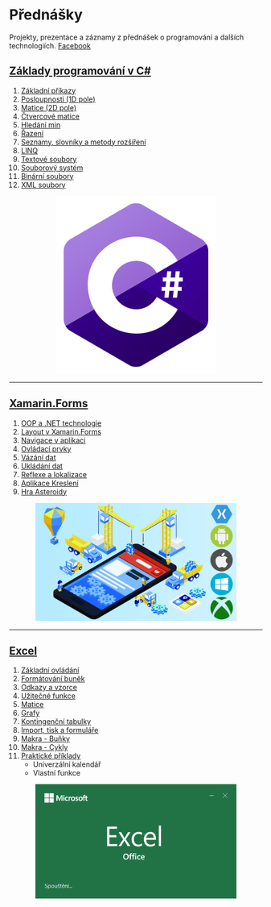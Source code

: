 # Přednášky
Projekty, prezentace a záznamy z přednášek o programování a dalších technologiích. 
[Facebook](https://www.facebook.com/Programovat/)


## [Základy programování v C#](https://github.com/PetrVobornik/prednasky/tree/master/ZakladyCs)
1. [Základní příkazy](https://github.com/PetrVobornik/prednasky/tree/master/ZakladyCs/01-ZakladniPrikazy)
1. [Posloupnosti (1D pole)](https://github.com/PetrVobornik/prednasky/tree/master/ZakladyCs/02-Posloupnosti)
1. [Matice (2D pole)](https://github.com/PetrVobornik/prednasky/tree/master/ZakladyCs/03-Matice)
1. [Čtvercové matice](https://github.com/PetrVobornik/prednasky/tree/master/ZakladyCs/04-CtvercoveMatice)
1. [Hledání min](https://github.com/PetrVobornik/prednasky/tree/master/ZakladyCs/05-HledaniMin)
1. [Řazení](https://github.com/PetrVobornik/prednasky/tree/master/ZakladyCs/06-Razeni)
1. [Seznamy, slovníky a metody rozšíření](https://github.com/PetrVobornik/prednasky/tree/master/ZakladyCs/07-Seznamy)
1. [LINQ](https://github.com/PetrVobornik/prednasky/tree/master/ZakladyCs/08-LINQ)
1. [Textové soubory](https://github.com/PetrVobornik/prednasky/tree/master/ZakladyCs/09-SouboryTextove)
1. [Souborový systém](https://github.com/PetrVobornik/prednasky/tree/master/ZakladyCs/10-SouborovySystem)
1. [Binární soubory](https://github.com/PetrVobornik/prednasky/tree/master/ZakladyCs/11-SouboryBinarni)
1. [XML soubory](https://github.com/PetrVobornik/prednasky/tree/master/ZakladyCs/12-SouboryXML)

<p align="center">
<img src="https://github.com/PetrVobornik/prednasky/raw/master/ZakladyCs/theme.png" alt="C#" width="320" />
</p>

---

## [Xamarin.Forms](https://github.com/PetrVobornik/prednasky/tree/master/Xamarin.Forms)
1. [OOP a .NET technologie](https://github.com/PetrVobornik/prednasky/tree/master/Xamarin.Forms/01-OOP-a-NET)
1. [Layout v Xamarin.Forms](https://github.com/PetrVobornik/prednasky/tree/master/Xamarin.Forms/02-Layout)
1. [Navigace v aplikaci](https://github.com/PetrVobornik/prednasky/tree/master/Xamarin.Forms/03-Navigace)
1. [Ovládací prvky](https://github.com/PetrVobornik/prednasky/tree/master/Xamarin.Forms/04-OvladaciPrvky)
1. [Vázání dat](https://github.com/PetrVobornik/prednasky/tree/master/Xamarin.Forms/05-VazaniDat)
1. [Ukládání dat](https://github.com/PetrVobornik/prednasky/tree/master/Xamarin.Forms/06-UkladaniDat)
1. [Reflexe a lokalizace](https://github.com/PetrVobornik/prednasky/tree/master/Xamarin.Forms/07-Reflexe)
1. [Aplikace Kreslení](https://github.com/PetrVobornik/prednasky/tree/master/Xamarin.Forms/08-Kresleni)
1. [Hra Asteroidy](https://github.com/PetrVobornik/prednasky/tree/master/Xamarin.Forms/09-Hra)

<p align="center">
<img src="https://github.com/PetrVobornik/prednasky/raw/master/Xamarin.Forms/theme.png" width="400" alt="Cross-platform develpoment" />
</p>

---

## [Excel](https://github.com/PetrVobornik/prednasky/tree/master/Excel)
1. [Základní ovládání](https://github.com/PetrVobornik/prednasky/tree/master/Excel/01-ZakladniOvladani)
1. [Formátování buněk](https://github.com/PetrVobornik/prednasky/tree/master/Excel/02-FormatovaniBunek)
1. [Odkazy a vzorce](https://github.com/PetrVobornik/prednasky/tree/master/Excel/03-OdkazyVzorce)
1. [Užitečné funkce](https://github.com/PetrVobornik/prednasky/tree/master/Excel/04-UzitecneFunkce)
1. [Matice](https://github.com/PetrVobornik/prednasky/tree/master/Excel/05-Matice)
1. [Grafy](https://github.com/PetrVobornik/prednasky/tree/master/Excel/06-Grafy)
1. [Kontingenční tabulky](https://github.com/PetrVobornik/prednasky/tree/master/Excel/07-KontingencniTabulky)
1. [Import, tisk a formuláře](https://github.com/PetrVobornik/prednasky/tree/master/Excel/08-ImportTiskaFormulare)
1. [Makra - Buňky](https://github.com/PetrVobornik/prednasky/tree/master/Excel/09-MakraBunky)
1. [Makra - Cykly](https://github.com/PetrVobornik/prednasky/tree/master/Excel/10-MakraCykly)
1. [Praktické příklady](https://github.com/PetrVobornik/prednasky/tree/master/Excel/11-PraktickePriklady)
    * Univerzální kalendář
    * Vlastní funkce

<p align="center">
<img src="https://github.com/PetrVobornik/prednasky/raw/master/Excel/theme.png" alt="Excel" width="400" />
</p>
